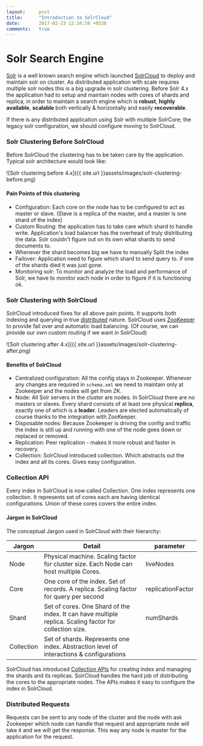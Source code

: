 ```yaml
---
layout:     post
title:      "Introduction to SolrCloud"
date:       2017-02-23 12:34:58 +0530
comments:   true
---
```

# Solr Search Engine
[Solr](http://lucene.apache.org/solr/) is a well known search engine which launched [SolrCloud](https://cwiki.apache.org/confluence/display/solr/SolrCloud) to deploy and maintain solr on cluster. As distributed application with scale requires multiple solr nodes this is a big upgrade in solr clustering. Before Solr 4.x the application had to setup and maintain nodes with cores of shards and replica, in order to maintain a search engine which is **robust**, **highly available**, **scalable** both vertically & horizontally and easily **recoverable**.

If there is any distributed application using Solr with multiple SolrCore; the legacy solr configuration, we should configure moving to SolrCloud.

### Solr Clustering Before SolrCloud
Before SolrCloud the clustering has to be taken care by the application. Typical solr architecture would look like:

![Solr clustering before 4.x]({{ site.url }}assets/images/solr-clustering-before.png)

#### Pain Points of this clustering
- Configuration: Each core on the node has to be configured to act as master or slave. (Slave is a replica of the master, and a master is one shard of the index)
- Custom Routing: the application has to take care which shard to handle write. Application's load balancer has the overhead of truly distributing the data. Solr couldn't figure out on its own what shards to send documents to.
- Whenever the shard becomes big we have to manually Split the index
- Failover: Application need to figure which shard to send query to. if one of the shards died it was just gone.
- Monitoring solr: To monitor and analyze the load and performance of Solr, we have to monitor each node in order to figure if it is functioning ok.


### Solr Clustering with SolrCloud
SolrCloud introduced fixes for all above pain points. It supports both indexing and querying in true [distributed](https://cwiki.apache.org/confluence/display/solr/Distributed+Requests) nature. SolrCloud uses [ZooKeeper](https://zookeeper.apache.org/) to provide fail over and automatic load balancing. (Of course, we can provide our own custom routing if we want in SolrCloud)

![Solr clustering after 4.x]({{ site.url }}assets/images/solr-clustering-after.png)

#### Benefits of SolrCloud
- Centralized configuration: All the config stays in Zookeeper. Whenever any changes are required in `schema.xml` we need to maintain only at Zookeeper and the nodes will get from ZK.
- Node: All Solr servers in the cluster are nodes. In SolrCloud there are no masters or slaves. Every shard consists of at least one physical **replica**, exactly one of which is a **leader**. Leaders are elected automatically of course thanks to the integration with ZooKeeper.
- Disposable nodes: Because Zookeeper is driving the config and traffic the index is still up and running with one of the node goes down or replaced or removed.
- Replication: Peer replication - makes it more robust and faster in recovery.
- Collection: SolrCloud introduced collection. Which abstracts out the index and all its cores. Gives easy configuration.

### Collection API
Every index in SolrCloud is now called Collection. One index represents one collection. It represents set of cores each are having identical configurations. Union of these cores covers the entire index.

#### Jargon in SolrCloud
 The conceptual Jargon used in SolrCloud with their hierarchy:

 Jargon | Detail | parameter
 ------------ | -------------------- | ----------
 Node | Physical machine. Scaling factor for cluster size. Each Node can host multiple Cores. | liveNodes
 Core | One core of the index. Set of records. A replica. Scaling factor for query per second | replicationFactor
 Shard | Set of cores. One Shard of the index. It can have multiple replica. Scaling factor for collection size. | numShards
 Collection | Set of shards. Represents one index. Abstraction level of interactions & configurations

 SolrCloud has introduced [Collection APIs](https://cwiki.apache.org/confluence/display/solr/Collections+API) for creating index and managing the shards and its replicas. SolrCloud handles the hard job of distributing the cores to the appropriate nodes. The APIs makes it easy to configure the index in SolrCloud.

### Distributed Requests
Requests can be sent to any node of the cluster and the node with ask Zookeeper which node can handle that request and appropriate node will take it and we will get the response. This way any node is master for the application for the request.